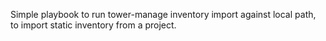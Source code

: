Simple playbook to run tower-manage inventory import against local path, to import static inventory from a project.
